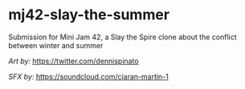 # mj42-slay-the-summer
Submission for Mini Jam 42, a Slay the Spire clone about the conflict between winter and summer


*Art by:* https://twitter.com/dennispinato

*SFX by:* https://soundcloud.com/ciaran-martin-1
